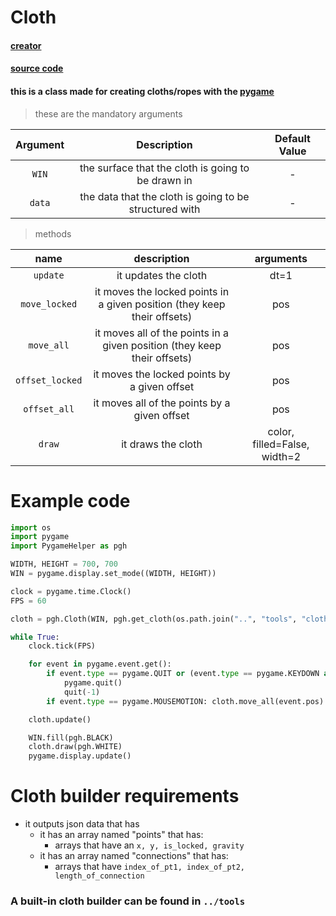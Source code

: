 # Cloth

#### [creator](https://github.com/Emc2356)
#### [source code](https://github.com/Emc2356/PygameHelper)

#### this is a class made for creating cloths/ropes with the [pygame](https://www.pygame.org)
> these are the mandatory arguments

| Argument | Description | Default Value |
|:--------:|:-----------:|:-------------:|
| `WIN` | the surface that the cloth is going to be drawn in | - |
| `data` | the data that the cloth is going to be structured with | - |

> methods

| name | description | arguments |
|:-----:|:----------:|:---------:|
| `update` | it updates the cloth | dt=1 |
| `move_locked` | it moves the locked points in a given position (they keep their offsets) | pos |
| `move_all` | it moves all of the points in a given position (they keep their offsets) | pos |
| `offset_locked` | it moves the locked points by a given offset | pos |
| `offset_all` | it moves all of the points by a given offset | pos |
| `draw` | it draws the cloth | color, filled=False, width=2 |

# Example code
```python
import os
import pygame
import PygameHelper as pgh

WIDTH, HEIGHT = 700, 700
WIN = pygame.display.set_mode((WIDTH, HEIGHT))

clock = pygame.time.Clock()
FPS = 60

cloth = pgh.Cloth(WIN, pgh.get_cloth(os.path.join("..", "tools", "cloths", "cloth.cloth")))

while True:
    clock.tick(FPS)

    for event in pygame.event.get():
        if event.type == pygame.QUIT or (event.type == pygame.KEYDOWN and event.key == pygame.K_ESCAPE):
            pygame.quit()
            quit(-1)
        if event.type == pygame.MOUSEMOTION: cloth.move_all(event.pos)

    cloth.update()

    WIN.fill(pgh.BLACK)
    cloth.draw(pgh.WHITE)
    pygame.display.update()
```

# Cloth builder requirements
- it outputs json data that has
  - it has an array named "points" that has:
    - arrays that have an `x, y, is_locked, gravity`
  - it has an array named "connections" that has:
    - arrays that have `index_of_pt1, index_of_pt2, length_of_connection`

### A built-in cloth builder can be found in `../tools`
